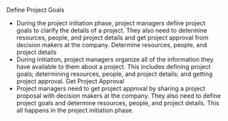 Define Project Goals
- During the project initiation phase, project managers define project goals to clarify the details of a project. They also need to determine resources, people, and project details and get project approval from decision makers at the company. 
Determine resources, people, and project details
- During initiation, project managers organize all of the information they have available to them about a project. This includes defining project goals; determining resources, people, and project details; and getting project approval.
Get Project Approval
- Project managers need to get project approval by sharing a project proposal with decision makers at the company. They also need to define project goals and determine resources, people, and project details. This all happens in the project initiation phase. 


